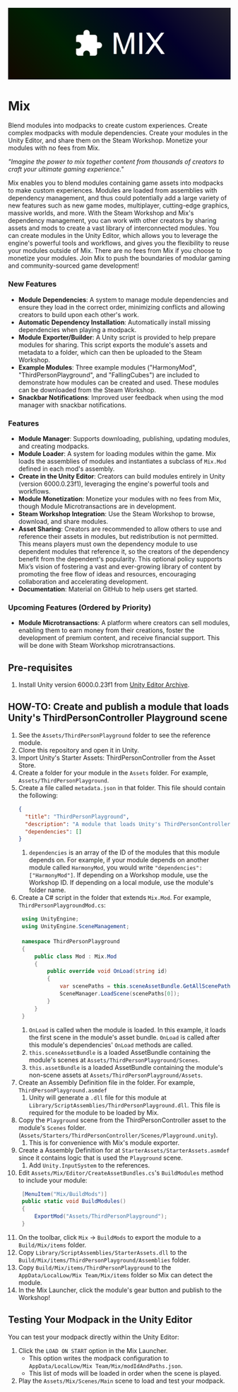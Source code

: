 ![Mix Logo](docs/logo.png)

# Mix

Blend modules into modpacks to create custom experiences. Create complex modpacks with module dependencies. Create your modules in the Unity Editor, and share them on the Steam Workshop. Monetize your modules with no fees from Mix.

_"Imagine the power to mix together content from thousands of creators to craft your ultimate gaming experience."_

Mix enables you to blend modules containing game assets into modpacks to make custom experiences. Modules are loaded from assemblies with dependency management, and thus could potentially add a large variety of new features such as new game modes, multiplayer, cutting-edge graphics, massive worlds, and more. With the Steam Workshop and Mix's dependency management, you can work with other creators by sharing assets and mods to create a vast library of interconnected modules. You can create modules in the Unity Editor, which allows you to leverage the engine's powerful tools and workflows, and gives you the flexibility to reuse your modules outside of Mix. There are no fees from Mix if you choose to monetize your modules. Join Mix to push the boundaries of modular gaming and community-sourced game development!

### New Features
- **Module Dependencies**: A system to manage module dependencies and ensure they load in the correct order, minimizing conflicts and allowing creators to build upon each other's work.
- **Automatic Dependency Installation**: Automatically install missing dependencies when playing a modpack.
- **Module Exporter/Builder**: A Unity script is provided to help prepare modules for sharing. This script exports the module's assets and metadata to a folder, which can then be uploaded to the Steam Workshop.
- **Example Modules**: Three example modules ("HarmonyMod", "ThirdPersonPlayground", and "FallingCubes") are included to demonstrate how modules can be created and used. These modules can be downloaded from the Steam Workshop.
- **Snackbar Notifications**: Improved user feedback when using the mod manager with snackbar notifications.

### Features
- **Module Manager**: Supports downloading, publishing, updating modules, and creating modpacks.
- **Module Loader**: A system for loading modules within the game. Mix loads the assemblies of modules and instantiates a subclass of `Mix.Mod` defined in each mod's assembly.
- **Create in the Unity Editor**: Creators can build modules entirely in Unity (version 6000.0.23f1), leveraging the engine's powerful tools and workflows.
- **Module Monetization**: Monetize your modules with no fees from Mix, though Module Microtransactions are in development.
- **Steam Workshop Integration**: Use the Steam Workshop to browse, download, and share modules.
- **Asset Sharing**: Creators are recommended to allow others to use and reference their assets in modules, but redistribution is not permitted. This means players must own the dependency module to use dependent modules that reference it, so the creators of the dependency benefit from the dependent's popularity. This optional policy supports Mix’s vision of fostering a vast and ever-growing library of content by promoting the free flow of ideas and resources, encouraging collaboration and accelerating development. 
- **Documentation**: Material on GitHub to help users get started.

### Upcoming Features (Ordered by Priority)
- **Module Microtransactions**: A platform where creators can sell modules, enabling them to earn money from their creations, foster the development of premium content, and receive financial support. This will be done with Steam Workshop microtransactions.

## Pre-requisites
1. Install Unity version 6000.0.23f1 from [Unity Editor Archive](https://unity.com/releases/editor/archive).

## HOW-TO: Create and publish a module that loads Unity's ThirdPersonController Playground scene
1. See the `Assets/ThirdPersonPlayground` folder to see the reference module.
1. Clone this repository and open it in Unity.
1. Import Unity's Starter Assets: ThirdPersonController from the Asset Store.
1. Create a folder for your module in the `Assets` folder. For example, `Assets/ThirdPersonPlayground`.
1. Create a file called `metadata.json` in that folder. This file should contain the following:
   ```json
   {
	 "title": "ThirdPersonPlayground",
	 "description": "A module that loads Unity's ThirdPersonController Playground scene.",
	 "dependencies": []
   }
   ```
	1. `dependencies` is an array of the ID of the modules that this module depends on. For example, if your module depends on another module called `HarmonyMod`, you would write `"dependencies": ["HarmonyMod"]`. If depending on a Workshop module, use the Workshop ID. If depending on a local module, use the module's folder name.
1. Create a C# script in the folder that extends `Mix.Mod`. For example, `ThirdPersonPlaygroundMod.cs`:
   ```csharp
	using UnityEngine;
	using UnityEngine.SceneManagement;

	namespace ThirdPersonPlayground
	{
		public class Mod : Mix.Mod
		{
			public override void OnLoad(string id)
			{
				var scenePaths = this.sceneAssetBundle.GetAllScenePaths();
				SceneManager.LoadScene(scenePaths[0]);
			}
		}
	}
   ```
	1. `OnLoad` is called when the module is loaded. In this example, it loads the first scene in the module's asset bundle. `OnLoad` is called after this module's dependencies' `OnLoad` methods are called.
	1. `this.sceneAssetBundle` is a loaded AssetBundle containing the module's scenes at `Assets/ThirdPersonPlayground/Scenes`.
	1. `this.assetBundle` is a loaded AssetBundle containing the module's non-scene assets at `Assets/ThirdPersonPlayground/Assets`.
1. Create an Assembly Definition file in the folder. For example, `ThirdPersonPlayground.asmdef`
	1. Unity will generate a `.dll` file for this module at `Library/ScriptAssemblies/ThirdPersonPlayground.dll`. This file is required for the module to be loaded by Mix.
1. Copy the `Playground` scene from the ThirdPersonController asset to the module's `Scenes` folder. (`Assets/Starters/ThirdPersonController/Scenes/Playground.unity`).
	1. This is for convenience with Mix's module exporter.
1. Create a Assembly Definition for at `StarterAssets/StarterAssets.asmdef` since it contains logic that is used the `Playground` scene.
	1. Add `Unity.InputSystem` to the references.
1. Edit `Assets/Mix/Editor/CreateAssetBundles.cs`'s `BuildModules` method to include your module:
   ```csharp
	[MenuItem("Mix/BuildMods")]
	public static void BuildModules()
	{
		ExportMod("Assets/ThirdPersonPlayground");
	}
   ```
1. On the toolbar, click `Mix` -> `BuildMods` to export the module to a `Build/Mix/items` folder.
1. Copy `Library/ScriptAssemblies/StarterAssets.dll` to the `Build/Mix/items/ThirdPersonPlayground/Assemblies` folder.
1. Copy `Build/Mix/items/ThirdPersonPlayground` to the `AppData/LocalLow/Mix Team/Mix/items` folder so Mix can detect the module.
1. In the Mix Launcher, click the module's gear button and publish to the Workshop!

## Testing Your Modpack in the Unity Editor
You can test your modpack directly within the Unity Editor:

1. Click the `LOAD ON START` option in the Mix Launcher.
   - This option writes the modpack configuration to `AppData/LocalLow/Mix Team/Mix/modIdAndPaths.json`.
   - This list of mods will be loaded in order when the scene is played.
1. Play the `Assets/Mix/Scenes/Main` scene to load and test your modpack.
